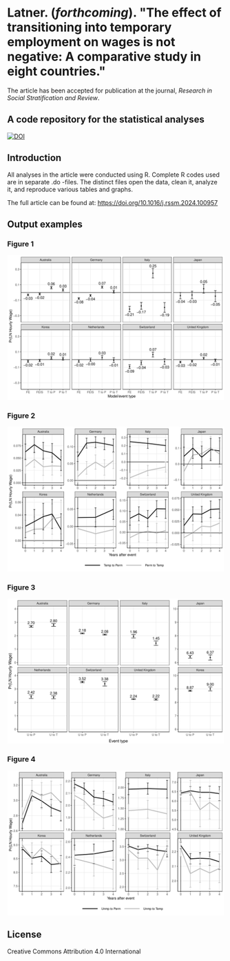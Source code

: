 # Latner. (*forthcoming*). "The effect of transitioning into temporary employment on wages is not negative: A comparative study in eight countries."  

The article has been accepted for publication at the journal, *Research in Social Stratification and Review*.

## A code repository for the statistical analyses

[![DOI](https://zenodo.org/badge/383436045.svg)](https://zenodo.org/badge/latestdoi/383436045)

## Introduction

All analyses in the article were conducted using R.  Complete R codes used are in separate .do -files.  The distinct files open the data, clean it, analyze it, and reproduce various tables and graphs.

The full article can be found at: https://doi.org/10.1016/j.rssm.2024.100957

## Output examples

### Figure 1
<img width="688" alt="Figure 1" src="https://github.com/jonlatner/wages_contyp/blob/main/graphs/graph_multiple_events_contyp_paper.png">

### Figure 2
<img width="688" alt="Figure 2" src="https://github.com/jonlatner/wages_contyp/blob/main/graphs/graph_multiple_events_contyp_post_paper.png">

### Figure 3
<img width="688" alt="Figure 3" src="https://github.com/jonlatner/wages_contyp/blob/main/graphs/graph_multiple_events_unmp_better_paper.png">

### Figure 4
<img width="688" alt="Figure 4" src="https://github.com/jonlatner/wages_contyp/blob/main/graphs/graph_multiple_events_unmp_post_free_scale.png">

## License

Creative Commons Attribution 4.0 International

